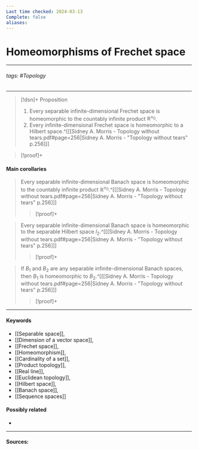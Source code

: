 ```yaml
---
Last time checked: 2024-03-13
Complete: false
aliases:
---
```

# Homeomorphisms of Frechet space
***
###### tags: #Topology 
***
>[!dsn]+ Proposition
>1. Every separable infinite-dimensional Frechet space is homeomorphic to the countably infinite product $\mathbb{R}^{\aleph_{0}}$.
>2. Every infinite-dimensional Frechet space is homeomorphic to a Hilbert space.^[[[Sidney A. Morris - Topology without tears.pdf#page=256|Sidney A. Morris - "Topology without tears" p.256]]]

>[!proof]+
>

#### Main corollaries
>Every separable infinite-dimensional Banach space is homeomorphic to the countably infinite product $\mathbb{R}^{\aleph_{0}}$.^[[[Sidney A. Morris - Topology without tears.pdf#page=256|Sidney A. Morris - "Topology without tears" p.256]]]
>>[!proof]+
>>

>Every separable infinite-dimensional Banach space is homeomorphic to the separable Hilbert space $l_{2}$.^[[[Sidney A. Morris - Topology without tears.pdf#page=256|Sidney A. Morris - "Topology without tears" p.256]]]
>>[!proof]+
>>

>If $B_{1}$ and $B_{2}$ are any separable infinite-dimensional Banach spaces, then $B_{1}$ is homeomorphic to $B_{2}$.^[[[Sidney A. Morris - Topology without tears.pdf#page=256|Sidney A. Morris - "Topology without tears" p.256]]]
>>[!proof]+
>>
***
#### Keywords
- [[Separable space]],
- [[Dimension of a vector space]],
- [[Frechet space]],
- [[Homeomorphism]],
- [[Cardinality of a set]],
- [[Product topology]],
- [[Real line]],
- [[Euclidean topology]],
- [[Hilbert space]],
- [[Banach space]],
- [[Sequence spaces]]
#### Possibly related
- 
***
#### Sources: